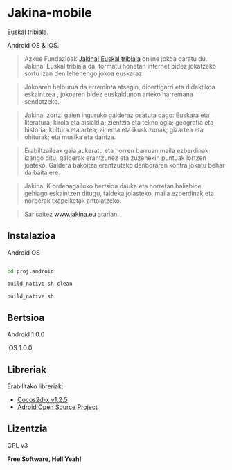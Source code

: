 Jakina-mobile
=============

Euskal tribiala.

Android OS &amp; iOS. 

> Azkue Fundazioak [Jakina! Euskal tribiala][1] online jokoa garatu du. Jakina! Euskal tribiala da, formatu honetan internet bidez jokatzeko sortu izan den lehenengo jokoa euskaraz.

> Jokoaren helburua da erreminta atsegin, dibertigarri eta didaktikoa eskaintzea , jokoaren bidez  euskaldunon arteko harremana sendotzeko.

> Jakina! zortzi gaien inguruko galderaz osatuta dago: Euskara eta literatura; kirola eta aisialdia; zientzia eta teknologia; geografia eta historia; kultura eta artea; zinema eta ikuskizunak; gizartea eta ohiturak; eta musika eta dantza.

> Erabiltzaileak gaia aukeratu eta horren barruan maila ezberdinak izango ditu, galderak erantzunez eta zuzenekin puntuak lortzen joateko. Galdera bakoitza erantzuteko denboraren kontra jokatu behar da baita ere.

> Jakina! K ordenagailuko bertsioa dauka eta horretan baliabide gehiago eskaintzen ditugu, taldeka jolasteko, maila ezberdinak eta norberak txapelketak antolatzeko.

> Sar saitez www.jakina.eu atarian.


Instalazioa
-------------

Android OS

```sh

cd proj.android

build_native.sh clean

build_native.sh

```

Bertsioa
----------

Android 1.0.0

iOS 1.0.0

Libreriak
-----------

Erabilitako libreriak:

* [Cocos2d-x v1.2.5][2]
* [Adroid Open Source Project][3]

Lizentzia
----

GPL v3


**Free Software, Hell Yeah!**

[1]:http://jakina.eu/
[2]:http://www.cocos2d-x.org/
[3]:http://source.android.com/